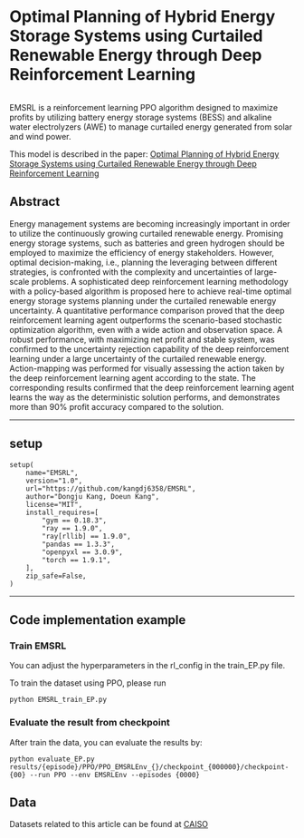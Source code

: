 <div style="display:flex; align-items: center;">

# Optimal Planning of Hybrid Energy Storage Systems using Curtailed Renewable Energy through Deep Reinforcement Learning

</div>

EMSRL is a reinforcement learning PPO algorithm designed to maximize profits by utilizing battery energy storage systems (BESS) and alkaline water electrolyzers (AWE) to manage curtailed energy generated from solar and wind power.

This model is described in the paper: [Optimal Planning of Hybrid Energy Storage Systems using Curtailed Renewable Energy through Deep Reinforcement Learning](https://arxiv.org/abs/2212.05662)


## Abstract

Energy management systems are becoming increasingly important in order to utilize the continuously growing curtailed
renewable energy. Promising energy storage systems, such as batteries and green hydrogen should be employed to maximize
the efficiency of energy stakeholders. However, optimal decision-making, i.e., planning the leveraging between different
strategies, is confronted with the complexity and uncertainties of large-scale problems. A sophisticated deep
reinforcement learning methodology with a policy-based algorithm is proposed here to achieve real-time optimal energy
storage systems planning under the curtailed renewable energy uncertainty. A quantitative performance comparison proved
that the deep reinforcement learning agent outperforms the scenario-based stochastic optimization algorithm, even with a
wide action and observation space. A robust performance, with maximizing net profit and stable system, was confirmed to
the uncertainty rejection capability of the deep reinforcement learning under a large uncertainty of the curtailed
renewable energy. Action-mapping was performed for visually assessing the action taken by the deep reinforcement
learning agent according to the state. The corresponding results confirmed that the deep reinforcement learning agent
learns the way as the deterministic solution performs, and demonstrates more than 90% profit accuracy compared to the
solution.

-------------------------------

## setup

```
setup(
    name="EMSRL",
    version="1.0",
    url="https://github.com/kangdj6358/EMSRL",
    author="Dongju Kang, Doeun Kang",
    license="MIT",
    install_requires=[
        "gym == 0.18.3",
        "ray == 1.9.0",
        "ray[rllib] == 1.9.0",
        "pandas == 1.3.3",
        "openpyxl == 3.0.9",
        "torch == 1.9.1",
    ],
    zip_safe=False,
)
```

-----------------------

## Code implementation example

### Train EMSRL

You can adjust the hyperparameters in the rl_config in the train_EP.py file.

To train the dataset using PPO, please run

```
python EMSRL_train_EP.py
```

### Evaluate the result from checkpoint

After train the data, you can evaluate the results by:

```
python evaluate_EP.py results/{episode}/PPO/PPO_EMSRLEnv_{}/checkpoint_{000000}/checkpoint-{00} --run PPO --env EMSRLEnv --episodes {0000}
```

## Data

Datasets related to this article can be found at [CAISO](http://www.caiso.com/informed/Pages/ManagingOversupply.aspx)